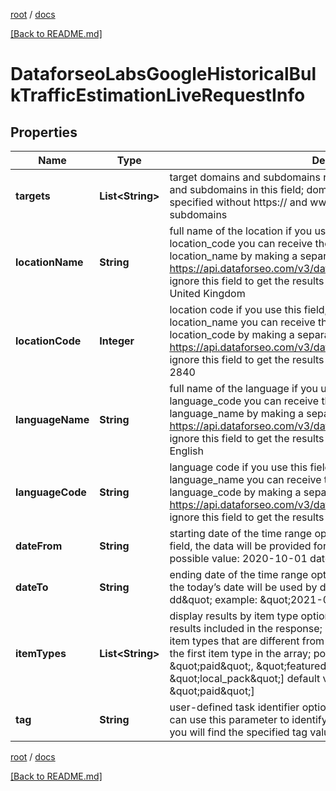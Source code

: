 [root](./../ "root") / [docs](./ "docs")

[[Back to README.md]](./../README.md "[Back to README.md]")

# DataforseoLabsGoogleHistoricalBulkTrafficEstimationLiveRequestInfo

## Properties

| Name | Type | Description | Notes |
|------------ | ------------- | ------------- | -------------|
|**targets** | **List&lt;String&gt;** | target domains and subdomains required field you can specify domains and subdomains in this field; domains and subdomains should be specified without https:// and www.; you can set up to 1000 domains or subdomains |  [optional] |
|**locationName** | **String** | full name of the location if you use this field, you don’t have to specify location_code you can receive the list of available locations with their location_name by making a separate request to the https://api.dataforseo.com/v3/dataforseo_labs/locations_and_languages ignore this field to get the results for all available locations example: United Kingdom |  [optional] |
|**locationCode** | **Integer** | location code if you use this field, you don’t have to specify location_name you can receive the list of available locations with their location_code by making a separate request to the https://api.dataforseo.com/v3/dataforseo_labs/locations_and_languages ignore this field to get the results for all available locations example: 2840 |  [optional] |
|**languageName** | **String** | full name of the language if you use this field, you don’t need to specify language_code you can receive the list of available languages with their language_name by making a separate request to the https://api.dataforseo.com/v3/dataforseo_labs/locations_and_languages ignore this field to get the results for all available languages example: English |  [optional] |
|**languageCode** | **String** | language code if you use this field, you don’t need to specify language_name you can receive the list of available languages with their language_code by making a separate request to the https://api.dataforseo.com/v3/dataforseo_labs/locations_and_languages ignore this field to get the results for all available languages example: en |  [optional] |
|**dateFrom** | **String** | starting date of the time range optional field if you don’t specify this field, the data will be provided for the previous 12 months minimal possible value: 2020-10-01 date format: \&quot;yyyy-mm-dd\&quot; |  [optional] |
|**dateTo** | **String** | ending date of the time range optional field if you don’t specify this field, the today’s date will be used by default; date format: \&quot;yyyy-mm-dd\&quot; example: \&quot;2021-04-01\&quot; |  [optional] |
|**itemTypes** | **List&lt;String&gt;** | display results by item type optional field indicates the type of search results included in the response; Note: if the item_types array contains item types that are different from organic, the results will be ordered by the first item type in the array; possible values: [\&quot;organic\&quot;, \&quot;paid\&quot;, \&quot;featured_snippet\&quot;, \&quot;local_pack\&quot;] default value: [\&quot;organic\&quot;, \&quot;paid\&quot;] |  [optional] |
|**tag** | **String** | user-defined task identifier optional field the character limit is 255 you can use this parameter to identify the task and match it with the result you will find the specified tag value in the data object of the response |  [optional] |

[root](./../ "root") / [docs](./ "docs")

[[Back to README.md]](./../README.md "[Back to README.md]")